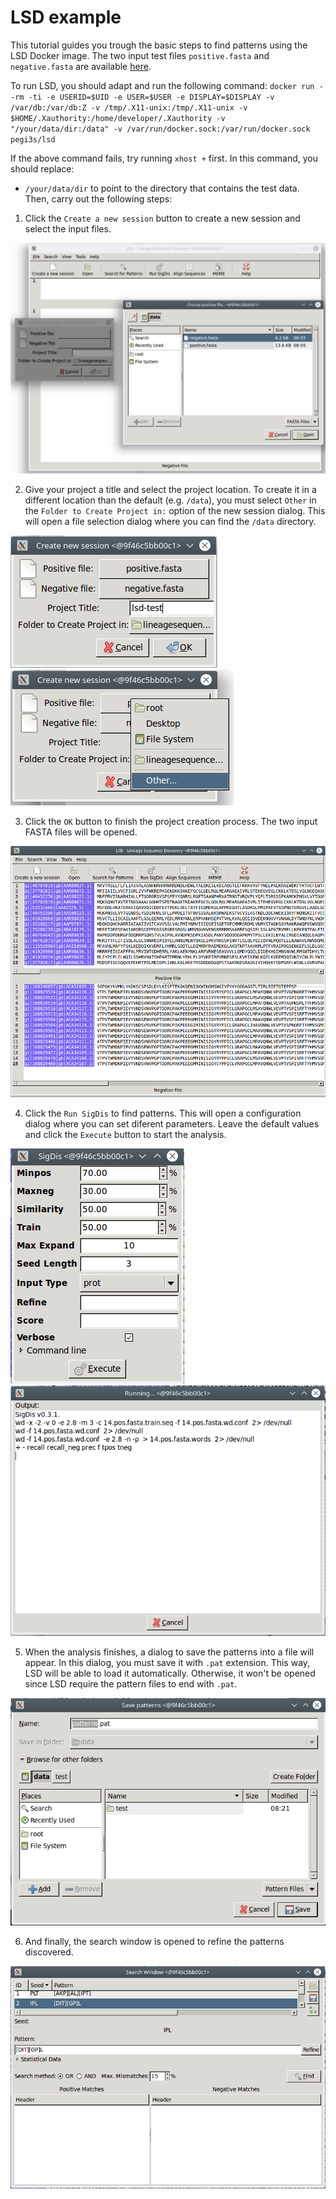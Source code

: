 # LSD example

This tutorial guides you trough the basic steps to find patterns using the LSD Docker image. The two input test files `positive.fasta` and `negative.fasta` are available [here](https://github.com/pegi3s/dockerfiles/tree/master/lsd/test_data).

To run LSD, you should adapt and run the following command: `docker run --rm -ti -e USERID=$UID -e USER=$USER -e DISPLAY=$DISPLAY -v /var/db:/var/db:Z -v /tmp/.X11-unix:/tmp/.X11-unix -v $HOME/.Xauthority:/home/developer/.Xauthority -v "/your/data/dir:/data" -v /var/run/docker.sock:/var/run/docker.sock pegi3s/lsd`

If the above command fails, try running `xhost +` first. In this command, you should replace:
- `/your/data/dir` to point to the directory that contains the test data. Then, carry out the following steps:

1. Click the `Create a new session` button to create a new session and select the input files.

![Create a new session](1.png "Create a new session")

2. Give your project a title and select the project location.  To create it in a different location than the default (e.g. `/data`), you must select `Other` in the `Folder to Create Project in:` option of the new session dialog. This will open a file selection dialog where you can find the `/data` directory.

![Project Title](2.png "Project Title")
![Project Location](3.png "Project Location")

3. Click the `OK` button to finish the project creation process. The two input FASTA files will be opened.

![Main GUI](4.png "Main GUI")

4. Click the `Run SigDis` to find patterns. This will open a configuration dialog where you can set diferent parameters. Leave the default values and click the `Execute` button to start the analysis.

![SigDis configuration](5.png "SigDis configuration")
![SigDis process](6.png "SigDis process")

5. When the analysis finishes, a dialog to save the patterns into a file will appear. In this dialog, you must save it with `.pat` extension. This way, LSD will be able to load it automatically. Otherwise, it won't be opened since LSD require the pattern files to end with `.pat`.

![Patterns file](7.png "Patterns file")

6. And finally, the search window is opened to refine the patterns discovered.

![Search window](8.png "Search window")
